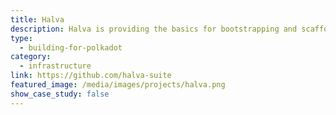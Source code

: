 ```yaml
---
title: Halva
description: Halva is providing the basics for bootstrapping and scaffolding. It is focusing on tooling to build Decentralized Applications (Dapps) on Substrate.
type:
  - building-for-polkadot
category:
  - infrastructure
link: https://github.com/halva-suite
featured_image: /media/images/projects/halva.png
show_case_study: false
---
```

